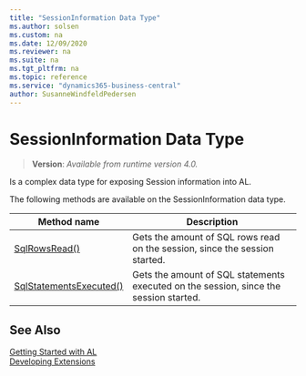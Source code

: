 ```yaml
---
title: "SessionInformation Data Type"
ms.author: solsen
ms.custom: na
ms.date: 12/09/2020
ms.reviewer: na
ms.suite: na
ms.tgt_pltfrm: na
ms.topic: reference
ms.service: "dynamics365-business-central"
author: SusanneWindfeldPedersen
---
```

[//]: # (START>DO_NOT_EDIT)
[//]: # (IMPORTANT:Do not edit any of the content between here and the END>DO_NOT_EDIT.)
[//]: # (Any modifications should be made in the .xml files in the ModernDev repo.)
# SessionInformation Data Type
> **Version**: _Available from runtime version 4.0._

Is a complex data type for exposing Session information into AL.


The following methods are available on the SessionInformation data type.


|Method name|Description|
|-----------|-----------|
|[SqlRowsRead()](sessioninformation-sqlrowsread-method.md)|Gets the amount of SQL rows read on the session, since the session started.|
|[SqlStatementsExecuted()](sessioninformation-sqlstatementsexecuted-method.md)|Gets the amount of SQL statements executed on the session, since the session started.|


[//]: # (IMPORTANT: END>DO_NOT_EDIT)
## See Also  
[Getting Started with AL](../../devenv-get-started.md)  
[Developing Extensions](../../devenv-dev-overview.md)  